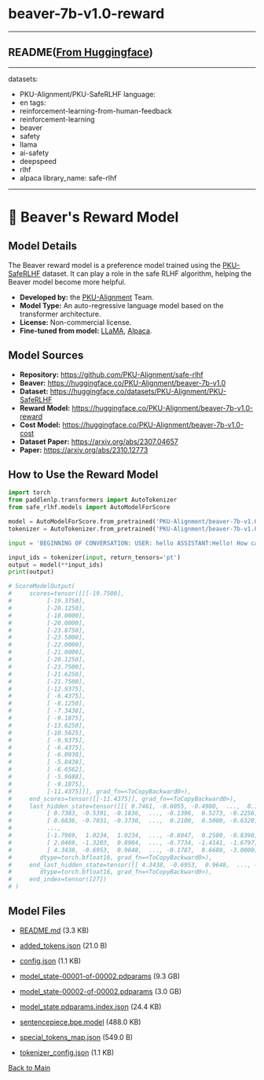 
# beaver-7b-v1.0-reward
---


## README([From Huggingface](https://huggingface.co/PKU-Alignment/beaver-7b-v1.0-reward))

---
datasets:
  - PKU-Alignment/PKU-SafeRLHF
language:
  - en
tags:
  - reinforcement-learning-from-human-feedback
  - reinforcement-learning
  - beaver
  - safety
  - llama
  - ai-safety
  - deepspeed
  - rlhf
  - alpaca
library_name: safe-rlhf
---

# 🦫 Beaver's Reward Model

## Model Details

The Beaver reward model is a preference model trained using the [PKU-SafeRLHF](https://huggingface.co/datasets/PKU-Alignment/PKU-SafeRLHF) dataset.
It can play a role in the safe RLHF algorithm, helping the Beaver model become more helpful.

- **Developed by:** the [PKU-Alignment](https://github.com/PKU-Alignment) Team.
- **Model Type:** An auto-regressive language model based on the transformer architecture.
- **License:** Non-commercial license.
- **Fine-tuned from model:** [LLaMA](https://arxiv.org/abs/2302.13971), [Alpaca](https://github.com/tatsu-lab/stanford_alpaca).

## Model Sources

- **Repository:** <https://github.com/PKU-Alignment/safe-rlhf>
- **Beaver:** <https://huggingface.co/PKU-Alignment/beaver-7b-v1.0>
- **Dataset:** <https://huggingface.co/datasets/PKU-Alignment/PKU-SafeRLHF>
- **Reward Model:** <https://huggingface.co/PKU-Alignment/beaver-7b-v1.0-reward>
- **Cost Model:** <https://huggingface.co/PKU-Alignment/beaver-7b-v1.0-cost>
- **Dataset Paper:** <https://arxiv.org/abs/2307.04657>
- **Paper:** <https://arxiv.org/abs/2310.12773>

## How to Use the Reward Model

```python
import torch
from paddlenlp.transformers import AutoTokenizer
from safe_rlhf.models import AutoModelForScore

model = AutoModelForScore.from_pretrained('PKU-Alignment/beaver-7b-v1.0-reward', torch_dtype=torch.bfloat16, device_map='auto')
tokenizer = AutoTokenizer.from_pretrained('PKU-Alignment/beaver-7b-v1.0-reward')

input = 'BEGINNING OF CONVERSATION: USER: hello ASSISTANT:Hello! How can I help you today?'

input_ids = tokenizer(input, return_tensors='pt')
output = model(**input_ids)
print(output)

# ScoreModelOutput(
#     scores=tensor([[[-19.7500],
#          [-19.3750],
#          [-20.1250],
#          [-18.0000],
#          [-20.0000],
#          [-23.8750],
#          [-23.5000],
#          [-22.0000],
#          [-21.0000],
#          [-20.1250],
#          [-23.7500],
#          [-21.6250],
#          [-21.7500],
#          [-12.9375],
#          [ -6.4375],
#          [ -8.1250],
#          [ -7.3438],
#          [ -9.1875],
#          [-13.6250],
#          [-10.5625],
#          [ -9.9375],
#          [ -6.4375],
#          [ -6.0938],
#          [ -5.8438],
#          [ -6.6562],
#          [ -5.9688],
#          [ -9.1875],
#          [-11.4375]]], grad_fn=<ToCopyBackward0>),
#     end_scores=tensor([[-11.4375]], grad_fn=<ToCopyBackward0>),
#     last_hidden_state=tensor([[[ 0.7461, -0.6055, -0.4980,  ...,  0.1670,  0.7812, -0.3242],
#          [ 0.7383, -0.5391, -0.1836,  ..., -0.1396,  0.5273, -0.2256],
#          [ 0.6836, -0.7031, -0.3730,  ...,  0.2100,  0.5000, -0.6328],
#          ...,
#          [-1.7969,  1.0234,  1.0234,  ..., -0.8047,  0.2500, -0.8398],
#          [ 2.0469, -1.3203,  0.8984,  ..., -0.7734, -1.4141, -1.6797],
#          [ 4.3438, -0.6953,  0.9648,  ..., -0.1787,  0.6680, -3.0000]]],
#        dtype=torch.bfloat16, grad_fn=<ToCopyBackward0>),
#     end_last_hidden_state=tensor([[ 4.3438, -0.6953,  0.9648,  ..., -0.1787,  0.6680, -3.0000]],
#        dtype=torch.bfloat16, grad_fn=<ToCopyBackward0>),
#     end_index=tensor([27])
# )
```




## Model Files

- [README.md](https://paddlenlp.bj.bcebos.com/models/community/PKU-Alignment/beaver-7b-v1.0-reward/README.md) (3.3 KB)

- [added_tokens.json](https://paddlenlp.bj.bcebos.com/models/community/PKU-Alignment/beaver-7b-v1.0-reward/added_tokens.json) (21.0 B)

- [config.json](https://paddlenlp.bj.bcebos.com/models/community/PKU-Alignment/beaver-7b-v1.0-reward/config.json) (1.1 KB)

- [model_state-00001-of-00002.pdparams](https://paddlenlp.bj.bcebos.com/models/community/PKU-Alignment/beaver-7b-v1.0-reward/model_state-00001-of-00002.pdparams) (9.3 GB)

- [model_state-00002-of-00002.pdparams](https://paddlenlp.bj.bcebos.com/models/community/PKU-Alignment/beaver-7b-v1.0-reward/model_state-00002-of-00002.pdparams) (3.0 GB)

- [model_state.pdparams.index.json](https://paddlenlp.bj.bcebos.com/models/community/PKU-Alignment/beaver-7b-v1.0-reward/model_state.pdparams.index.json) (24.4 KB)

- [sentencepiece.bpe.model](https://paddlenlp.bj.bcebos.com/models/community/PKU-Alignment/beaver-7b-v1.0-reward/sentencepiece.bpe.model) (488.0 KB)

- [special_tokens_map.json](https://paddlenlp.bj.bcebos.com/models/community/PKU-Alignment/beaver-7b-v1.0-reward/special_tokens_map.json) (549.0 B)

- [tokenizer_config.json](https://paddlenlp.bj.bcebos.com/models/community/PKU-Alignment/beaver-7b-v1.0-reward/tokenizer_config.json) (1.1 KB)


[Back to Main](../../)